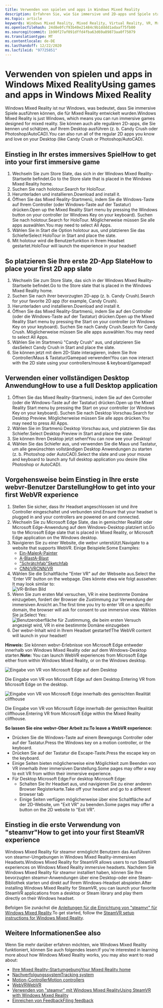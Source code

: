 ```yaml
---
title: Verwenden von spielen und apps in Windows Mixed Reality
description: Erfahren Sie, wie Sie immersive und 2D-apps und Spiele starten, den Desktop anzeigen und webvr-und steamvr-Inhalte erleben.
ms.topic: article
keywords: Windows Mixed Reality, Mixed Reality, Virtual Reality, VR, Mr, apps, Games, Desktop, steamvr, webvr, Steam
ms.openlocfilehash: 24d8e0fcf93b40e21484c9b1dddd1adaaf75fb00
ms.sourcegitcommit: 1b90f27af091dffd4fba63d69a89873aa0f75079
ms.translationtype: MT
ms.contentlocale: de-DE
ms.lasthandoff: 12/22/2020
ms.locfileid: "97725851"
---
```

# <a name="using-games-and-apps-in-windows-mixed-reality"></a><span data-ttu-id="86a7d-104">Verwenden von spielen und apps in Windows Mixed Reality</span><span class="sxs-lookup"><span data-stu-id="86a7d-104">Using games and apps in Windows Mixed Reality</span></span>

<span data-ttu-id="86a7d-105">Windows Mixed Reality ist nur Windows, was bedeutet, dass Sie immersive Spiele ausführen können, die für Mixed Reality entwickelt wurden.</span><span class="sxs-lookup"><span data-stu-id="86a7d-105">Windows Mixed Reality is just Windows, which means you can run immersive games designed for mixed reality.</span></span> <span data-ttu-id="86a7d-106">Sie können auch alle regulären 2D-apps, die Sie kennen und schätzen, auf Ihrem Desktop ausführen (z. b. Candy Crush oder Photoshop/AutoCAD).</span><span class="sxs-lookup"><span data-stu-id="86a7d-106">You can also run all of the regular 2D apps you know and love on your Desktop (like Candy Crush or Photoshop/AutoCAD).</span></span>

## <a name="how-to-get-into-your-first-immersive-game"></a><span data-ttu-id="86a7d-107">Einstieg in Ihr erstes immersives Spiel</span><span class="sxs-lookup"><span data-stu-id="86a7d-107">How to get into your first immersive game</span></span>

1. <span data-ttu-id="86a7d-108">Wechseln Sie zum Store Slate, das sich in der Windows Mixed Reality-Startseite befindet.</span><span class="sxs-lookup"><span data-stu-id="86a7d-108">Go to the Store slate that is placed in the Windows Mixed Reality home.</span></span>
2. <span data-ttu-id="86a7d-109">Suchen Sie nach holotour.</span><span class="sxs-lookup"><span data-stu-id="86a7d-109">Search for HoloTour.</span></span>
3. <span data-ttu-id="86a7d-110">Herunterladen und installieren.</span><span class="sxs-lookup"><span data-stu-id="86a7d-110">Download and install it.</span></span>
4. <span data-ttu-id="86a7d-111">Öffnen Sie das Mixed Reality-Startmenü, indem Sie die Windows-Taste auf Ihrem Controller (oder Windows-Taste auf der Tastatur) drücken.</span><span class="sxs-lookup"><span data-stu-id="86a7d-111">Open up the Mixed Reality Start menu by pressing the Windows button on your controller (or Windows Key on your keyboard).</span></span> <span data-ttu-id="86a7d-112">Suchen Sie nach holotour.</span><span class="sxs-lookup"><span data-stu-id="86a7d-112">Search for HoloTour.</span></span> <span data-ttu-id="86a7d-113">Möglicherweise müssen Sie alle apps auswählen.</span><span class="sxs-lookup"><span data-stu-id="86a7d-113">You may need to select All Apps.</span></span>
5. <span data-ttu-id="86a7d-114">Wählen Sie in Start die Option holotour aus, und platzieren Sie das Schiefer</span><span class="sxs-lookup"><span data-stu-id="86a7d-114">Select HoloTour in Start and place the slate.</span></span>
6. <span data-ttu-id="86a7d-115">Mit holotour wird die Benutzerfunktion in Ihrem Headset gestartet.</span><span class="sxs-lookup"><span data-stu-id="86a7d-115">HoloTour will launch the experience in your headset!</span></span>

## <a name="how-to-place-your-first-2d-app-slate"></a><span data-ttu-id="86a7d-116">So platzieren Sie Ihre erste 2D-App Slate</span><span class="sxs-lookup"><span data-stu-id="86a7d-116">How to place your first 2D app slate</span></span>

1. <span data-ttu-id="86a7d-117">Wechseln Sie zum Store Slate, das sich in der Windows Mixed Reality-Startseite befindet.</span><span class="sxs-lookup"><span data-stu-id="86a7d-117">Go to the Store slate that is placed in the Windows Mixed Reality home.</span></span>
2. <span data-ttu-id="86a7d-118">Suchen Sie nach ihrer bevorzugten 2D-app (z. b. Candy Crush).</span><span class="sxs-lookup"><span data-stu-id="86a7d-118">Search for your favorite 2D app (for example, Candy Crush).</span></span>
3. <span data-ttu-id="86a7d-119">Herunterladen und installieren.</span><span class="sxs-lookup"><span data-stu-id="86a7d-119">Download and install it.</span></span>
4. <span data-ttu-id="86a7d-120">Öffnen Sie das Mixed Reality-Startmenü, indem Sie auf den Controller (oder die Windows-Taste auf der Tastatur) drücken.</span><span class="sxs-lookup"><span data-stu-id="86a7d-120">Open up the Mixed Reality Start menu by pressing the Start on your controller (or Windows Key on your keyboard).</span></span> <span data-ttu-id="86a7d-121">Suchen Sie nach Candy Crush.</span><span class="sxs-lookup"><span data-stu-id="86a7d-121">Search for Candy Crush.</span></span> <span data-ttu-id="86a7d-122">Möglicherweise müssen Sie alle apps auswählen.</span><span class="sxs-lookup"><span data-stu-id="86a7d-122">You may need to select All Apps.</span></span>
5. <span data-ttu-id="86a7d-123">Wählen Sie im Startmenü "Candy Crush" aus, und platzieren Sie das</span><span class="sxs-lookup"><span data-stu-id="86a7d-123">Select Candy Crush in Start and place the slate.</span></span>
6. <span data-ttu-id="86a7d-124">Sie können jetzt mit dem 2D-Slate interagieren, indem Sie Ihre Controller/Maus & Tastatur/Gamepad verwenden!</span><span class="sxs-lookup"><span data-stu-id="86a7d-124">You can now interact with the 2D slate using your controllers/mouse & keyboard/gamepad!</span></span>

## <a name="how-to-use-a-full-desktop-application"></a><span data-ttu-id="86a7d-125">Verwenden einer vollständigen Desktop Anwendung</span><span class="sxs-lookup"><span data-stu-id="86a7d-125">How to use a full Desktop application</span></span>

1. <span data-ttu-id="86a7d-126">Öffnen Sie das Mixed Reality-Startmenü, indem Sie auf den Controller (oder die Windows-Taste auf der Tastatur) drücken.</span><span class="sxs-lookup"><span data-stu-id="86a7d-126">Open up the Mixed Reality Start menu by pressing the Start on your controller (or Windows Key on your keyboard).</span></span> <span data-ttu-id="86a7d-127">Suchen Sie nach Desktop Vorschau.</span><span class="sxs-lookup"><span data-stu-id="86a7d-127">Search for Desktop Preview.</span></span> <span data-ttu-id="86a7d-128">Möglicherweise müssen Sie alle apps drücken.</span><span class="sxs-lookup"><span data-stu-id="86a7d-128">You may need to press All Apps.</span></span>
2. <span data-ttu-id="86a7d-129">Wählen Sie im Startmenü Desktop Vorschau aus, und platzieren Sie das Schiefer.</span><span class="sxs-lookup"><span data-stu-id="86a7d-129">Select Desktop Preview in Start and place the slate.</span></span>
3. <span data-ttu-id="86a7d-130">Sie können Ihren Desktop jetzt sehen!</span><span class="sxs-lookup"><span data-stu-id="86a7d-130">You can now see your Desktop!</span></span>
4. <span data-ttu-id="86a7d-131">Wählen Sie das Schiefer aus, und verwenden Sie die Maus und Tastatur, um alle gewünschten vollständigen Desktop Anwendungen zu starten (z. b. Photoshop oder AutoCAD).</span><span class="sxs-lookup"><span data-stu-id="86a7d-131">Select the slate and use your mouse and keyboard to launch any full desktop application you desire (like Photoshop or AutoCAD).</span></span>

## <a name="how-to-get-into-your-first-webvr-experience"></a><span data-ttu-id="86a7d-132">Vorgehensweise beim Einstieg in Ihre erste webvr-Benutzer Darstellung</span><span class="sxs-lookup"><span data-stu-id="86a7d-132">How to get into your first WebVR experience</span></span>

1. <span data-ttu-id="86a7d-133">Stellen Sie sicher, dass Ihr Headset angeschlossen ist und ihre Controller eingeschaltet und verbunden sind.</span><span class="sxs-lookup"><span data-stu-id="86a7d-133">Ensure that your headset is plugged in and your controllers are powered on and connected.</span></span>
2. <span data-ttu-id="86a7d-134">Wechseln Sie zu Microsoft Edge Slate, das in gemischter Realität oder Microsoft Edge-Anwendung auf dem Windows-Desktop platziert ist.</span><span class="sxs-lookup"><span data-stu-id="86a7d-134">Go to the Microsoft Edge slate that is placed in Mixed Reality, or Microsoft Edge application on the Windows desktop.</span></span>
3. <span data-ttu-id="86a7d-135">Navigieren Sie zu einer Website, die webvr unterstützt.</span><span class="sxs-lookup"><span data-stu-id="86a7d-135">Navigate to a website that supports WebVR.</span></span> <span data-ttu-id="86a7d-136">Einige Beispiele:</span><span class="sxs-lookup"><span data-stu-id="86a7d-136">Some Examples:</span></span>
   * [<span data-ttu-id="86a7d-137">Ein-Maler</span><span class="sxs-lookup"><span data-stu-id="86a7d-137">A-Painter</span></span>](https://aframe.io/a-painter/)
   * [<span data-ttu-id="86a7d-138">A-Blast</span><span class="sxs-lookup"><span data-stu-id="86a7d-138">A-Blast</span></span>](https://aframe.io/a-blast/)
   * [<span data-ttu-id="86a7d-139">"Schrätchfab"</span><span class="sxs-lookup"><span data-stu-id="86a7d-139">Sketchfab</span></span>](https://sketchfab.com/)
   * [<span data-ttu-id="86a7d-140">CNN/VR</span><span class="sxs-lookup"><span data-stu-id="86a7d-140">CNN/VR</span></span>](https://cnn.com/vr)
4. <span data-ttu-id="86a7d-141">Wählen Sie die Schaltfläche "Enter VR" auf der Webseite aus.</span><span class="sxs-lookup"><span data-stu-id="86a7d-141">Select the 'Enter VR' button on the webpage.</span></span> <span data-ttu-id="86a7d-142">Dies könnte etwa wie folgt aussehen: </span><span class="sxs-lookup"><span data-stu-id="86a7d-142">It may look similar to:</span></span>\
   ![VR-Brillen Bild](images/75px-enter-vr.png)
5. <span data-ttu-id="86a7d-144">Wenn Sie zum ersten Mal versuchen, VR in eine bestimmte Domäne einzugeben, fordert der Browser die Zustimmung zur Verwendung der immersiven Ansicht an.</span><span class="sxs-lookup"><span data-stu-id="86a7d-144">The first time you try to enter VR on a specific domain, the browser will ask for consent to use immersive view.</span></span> <span data-ttu-id="86a7d-145">Wählen Sie ja:</span><span class="sxs-lookup"><span data-stu-id="86a7d-145">Select Yes:</span></span> ![Benutzeroberfläche für Zustimmung, die beim ersten Versuch angezeigt wird, VR in eine bestimmte Domäne einzugeben](images/1053px-Webvr-consent-ui.png)
6. <span data-ttu-id="86a7d-147">Der webvr-Inhalt wird in Ihrem Headset gestartet!</span><span class="sxs-lookup"><span data-stu-id="86a7d-147">The WebVR content will launch in your headset!</span></span>

<span data-ttu-id="86a7d-148">**Hinweis:** Sie können webvr-Erlebnisse von Microsoft Edge entweder innerhalb von Windows Mixed Reality oder auf dem Windows-Desktop starten.</span><span class="sxs-lookup"><span data-stu-id="86a7d-148">**Note:** You can launch WebVR experiences from Microsoft Edge either from within Windows Mixed Reality, or on the Windows desktop.</span></span>

![Eingabe von VR von Microsoft Edge auf dem Desktop](images/450px-webvr-desktop.png)

<span data-ttu-id="86a7d-150">Die Eingabe von VR von Microsoft Edge auf dem Desktop.</span><span class="sxs-lookup"><span data-stu-id="86a7d-150">Entering VR from Microsoft Edge on the desktop.</span></span>

![Eingabe von VR von Microsoft Edge innerhalb des gemischten Realität cliffhouse](images/450px-enter-vr-cliffhouse.jpg)

<span data-ttu-id="86a7d-152">Die Eingabe von VR von Microsoft Edge innerhalb der gemischten Realität cliffhouse.</span><span class="sxs-lookup"><span data-stu-id="86a7d-152">Entering VR from Microsoft Edge within the Mixed Reality cliffhouse.</span></span>

<span data-ttu-id="86a7d-153">**So lassen Sie eine webvr-Ober Arbeit zu:**</span><span class="sxs-lookup"><span data-stu-id="86a7d-153">**To leave a WebVR experience:**</span></span>
* <span data-ttu-id="86a7d-154">Drücken Sie die Windows-Taste auf einem Bewegungs Controller oder auf der Tastatur.</span><span class="sxs-lookup"><span data-stu-id="86a7d-154">Press the Windows key on a motion controller, or the keyboard.</span></span>
* <span data-ttu-id="86a7d-155">Drücken Sie auf der Tastatur die Escape-Taste.</span><span class="sxs-lookup"><span data-stu-id="86a7d-155">Press the escape key on the keyboard.</span></span>
* <span data-ttu-id="86a7d-156">Einige Seiten bieten möglicherweise eine Möglichkeit zum Beenden von VR innerhalb ihrer immersiven Darstellung.</span><span class="sxs-lookup"><span data-stu-id="86a7d-156">Some pages may offer a way to exit VR from within their immersive experience.</span></span>
* <span data-ttu-id="86a7d-157">Für Desktop Microsoft Edge:</span><span class="sxs-lookup"><span data-stu-id="86a7d-157">For desktop Microsoft Edge:</span></span>
  * <span data-ttu-id="86a7d-158">Schalten Sie Ihr Headset aus, und navigieren Sie zu einer anderen Browser Registerkarte.</span><span class="sxs-lookup"><span data-stu-id="86a7d-158">Take off your headset and go to a different browser tab</span></span>
  * <span data-ttu-id="86a7d-159">Einige Seiten verfügen möglicherweise über eine Schaltfläche auf der 2D-Website, um "Exit VR" zu beenden.</span><span class="sxs-lookup"><span data-stu-id="86a7d-159">Some pages may offer a button on the 2D website to "Exit VR".</span></span>

## <a name="how-to-get-into-your-first-steamvr-experience"></a><span data-ttu-id="86a7d-160">Einstieg in die erste Verwendung von "steamvr"</span><span class="sxs-lookup"><span data-stu-id="86a7d-160">How to get into your first SteamVR experience</span></span>

<span data-ttu-id="86a7d-161">Windows Mixed Reality für steamvr ermöglicht Benutzern das Ausführen von steamvr-Umgebungen in Windows Mixed Reality-immersiven Headsets.</span><span class="sxs-lookup"><span data-stu-id="86a7d-161">Windows Mixed Reality for SteamVR allows users to run SteamVR experiences on Windows Mixed Reality immersive headsets.</span></span> <span data-ttu-id="86a7d-162">Nachdem Sie Windows Mixed Reality für steamvr installiert haben, können Sie Ihre bevorzugten steamvr-Anwendungen über eine Desktop-oder eine Steam-Bibliothek starten und direkt auf Ihrem Windows-Headset abspielen.</span><span class="sxs-lookup"><span data-stu-id="86a7d-162">After installing  Windows Mixed Reality for SteamVR, you can launch your favorite SteamVR applications from a desktop or Steam library and play them directly on their Windows headset.</span></span>

<span data-ttu-id="86a7d-163">Befolgen Sie zunächst die [Anleitungen für die Einrichtung von "steamvr" für Windows Mixed Reality](https://docs.microsoft.com/windows/mixed-reality/enthusiast-guide/using-steamvr-with-windows-mixed-reality).</span><span class="sxs-lookup"><span data-stu-id="86a7d-163">To get started, follow the [SteamVR setup instructions for Windows Mixed Reality](https://docs.microsoft.com/windows/mixed-reality/enthusiast-guide/using-steamvr-with-windows-mixed-reality).</span></span>

## <a name="see-also"></a><span data-ttu-id="86a7d-164">Weitere Informationen</span><span class="sxs-lookup"><span data-stu-id="86a7d-164">See also</span></span>

<span data-ttu-id="86a7d-165">Wenn Sie mehr darüber erfahren möchten, wie Windows Mixed Reality funktioniert, können Sie auch folgendes lesen:</span><span class="sxs-lookup"><span data-stu-id="86a7d-165">If you're interested in learning more about how Windows Mixed Reality works, you may also want to read about:</span></span>
* [<span data-ttu-id="86a7d-166">Ihre Mixed Reality-Startumgebung</span><span class="sxs-lookup"><span data-stu-id="86a7d-166">Your Mixed Reality home</span></span>](your-mixed-reality-home.md)
* [<span data-ttu-id="86a7d-167">Nachverfolgungssystem</span><span class="sxs-lookup"><span data-stu-id="86a7d-167">Tracking system</span></span>](tracking-system.md)
* [<span data-ttu-id="86a7d-168">Motion-Controller</span><span class="sxs-lookup"><span data-stu-id="86a7d-168">Motion controllers</span></span>](controllers-in-wmr.md)
* [<span data-ttu-id="86a7d-169">WebVR</span><span class="sxs-lookup"><span data-stu-id="86a7d-169">WebVR</span></span>](webvr.md)
* [<span data-ttu-id="86a7d-170">Verwenden von "steamvr" mit Windows Mixed Reality</span><span class="sxs-lookup"><span data-stu-id="86a7d-170">Using SteamVR with Windows Mixed Reality</span></span>](using-steamvr-with-windows-mixed-reality.md)
* [<span data-ttu-id="86a7d-171">Einreichen von Feedback</span><span class="sxs-lookup"><span data-stu-id="86a7d-171">Filing feedback</span></span>](filing-feedback.md)
